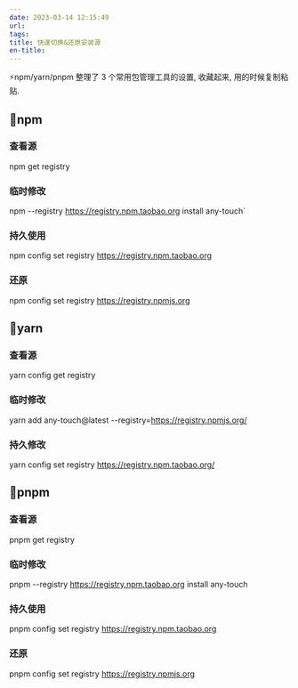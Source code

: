 ```yaml
---
date: 2023-03-14 12:15:49
url:
tags:
title: 快速切换&还原安装源
en-title:
---
```


⚡npm/yarn/pnpm
整理了 3 个常用包管理工具的设置, 收藏起来, 用的时候复制粘贴.

## 🍖npm

### 查看源

npm get registry

### 临时修改

npm --registry https://registry.npm.taobao.org install any-touch`

### 持久使用

npm config set registry https://registry.npm.taobao.org

### 还原

npm config set registry https://registry.npmjs.org

## 🥩yarn

### 查看源

yarn config get registry

### 临时修改

yarn add any-touch@latest --registry=https://registry.npmjs.org/

### 持久修改

yarn config set registry https://registry.npm.taobao.org/

## 🍔pnpm

### 查看源

pnpm get registry

### 临时修改

pnpm --registry https://registry.npm.taobao.org install any-touch

### 持久使用

pnpm config set registry https://registry.npm.taobao.org

### 还原

pnpm config set registry https://registry.npmjs.org
